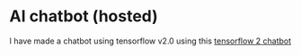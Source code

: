 # AI chatbot (hosted)

I have made a chatbot using tensorflow v2.0 using this [tensorflow 2 chatbot ](https://github.com/VishankSingh/chatbot-tensorflow_v2.3.0)
